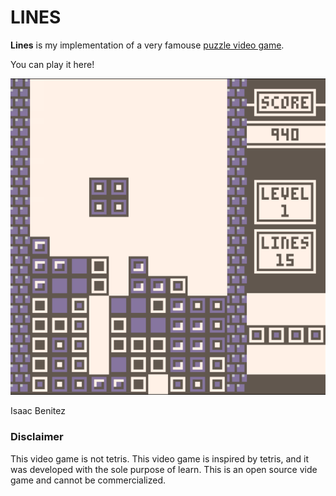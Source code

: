 # LINES

**Lines** is my implementation of a very famouse [puzzle video game](https://en.wikipedia.org/wiki/Tetris).

You can play it here!

![Lines game screenshot](lines.png?raw=true "Lines")

Isaac Benitez

### Disclaimer

This video game is not tetris. This video game is inspired by tetris, and it was developed with the sole purpose of learn. This is an open source vide game and cannot be commercialized.